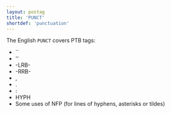 ```yaml
---
layout: postag
title: 'PUNCT'
shortdef: 'punctuation'
---
```


The English `PUNCT` covers PTB tags:

* ``
* ''
* -LRB-
* -RRB-
* ,
* .
* :
* HYPH
* Some uses of NFP (for lines of hyphens, asterisks or tildes)
<!-- Interlanguage links updated Pá kvě 14 11:08:24 CEST 2021 -->
